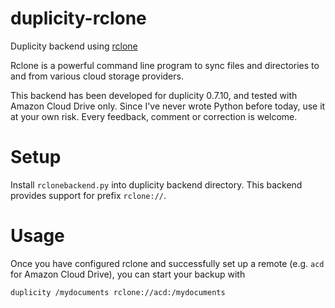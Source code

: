# duplicity-rclone
Duplicity backend using [rclone](http://rclone.org/)

Rclone is a powerful command line program to sync files and directories to and from various cloud storage providers.

This backend has been developed for duplicity 0.7.10, and tested with Amazon Cloud Drive only. Since I've never wrote Python before today, use it at your own risk. Every feedback, comment or correction is welcome.

# Setup
Install `rclonebackend.py` into duplicity backend directory. This backend provides support for prefix `rclone://`.

# Usage
Once you have configured rclone and successfully set up a remote (e.g. `acd` for Amazon Cloud Drive), you can start your backup with
```
duplicity /mydocuments rclone://acd:/mydocuments
```
